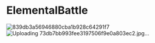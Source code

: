 # ElementalBattle
![839db3a56946880cba1b928c64291f7](https://github.com/user-attachments/assets/e548817c-585c-4913-8da9-26bc1e7cceb3)
![Uploading 73db7bb993fee3197506f9e0a803ec2.jpg…]()
